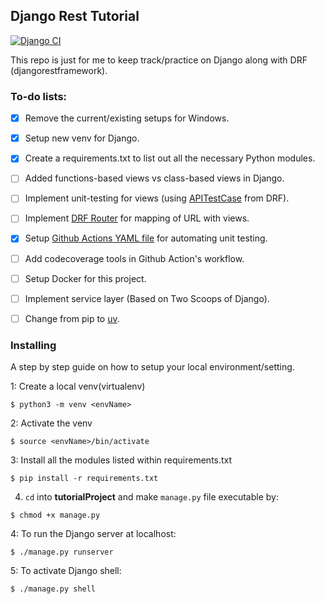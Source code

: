 ## Django Rest Tutorial
[![Django CI](https://github.com/VivaaindreanNg/django-rest-tutorial/actions/workflows/django-ci.yml/badge.svg)](https://github.com/VivaaindreanNg/django-rest-tutorial/actions/workflows/django-ci.yml)

This repo is just for me to keep track/practice on Django along with DRF (djangorestframework).

### To-do lists:

* [X] Remove the current/existing setups for Windows.

* [X] Setup new venv for Django.

* [X] Create a requirements.txt to list out all the necessary Python modules.

* [ ] Added functions-based views vs class-based views in Django.

* [ ] Implement unit-testing for views (using [APITestCase](https://www.django-rest-framework.org/api-guide/testing/#api-test-cases) from DRF).

* [ ] Implement [DRF Router](https://www.django-rest-framework.org/api-guide/routers/) for mapping of URL with views.

* [X] Setup [Github Actions YAML file](.github/workflows/github-actions-ci.yml) for automating unit testing.

* [ ] Add codecoverage tools in Github Action's workflow.

* [ ] Setup Docker for this project.

* [ ] Implement service layer (Based on Two Scoops of Django).

* [ ] Change from pip to [uv](https://astral.sh/blog/uv).


### Installing

A step by step guide on how to setup your local environment/setting.


1: Create a local venv(virtualenv)

```
$ python3 -m venv <envName>
```

2: Activate the venv

```
$ source <envName>/bin/activate
```

3: Install all the modules listed within requirements.txt

```
$ pip install -r requirements.txt
```

4. `cd` into **tutorialProject** and make `manage.py` file executable by:

```
$ chmod +x manage.py
```

4: To run the Django server at localhost:

```
$ ./manage.py runserver
```

5: To activate Django shell:

```
$ ./manage.py shell
```
